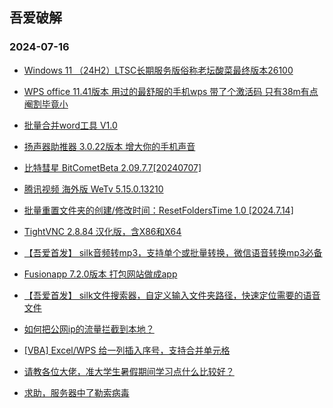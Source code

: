 ## 吾爱破解 
### 2024-07-16

+ [Windows 11 （24H2）LTSC长期服务版俗称老坛酸菜最终版本26100](https://www.52pojie.cn/thread-1943894-1-1.html)

+ [WPS office 11.41版本 用过的最舒服的手机wps 带了个激活码 只有38m有点阉割毕竟小](https://www.52pojie.cn/thread-1943911-1-1.html)

+ [批量合并word工具 V1.0](https://www.52pojie.cn/thread-1943842-1-1.html)

+ [扬声器助推器 3.0.22版本 增大你的手机声音](https://www.52pojie.cn/thread-1943905-1-1.html)

+ [比特彗星 BitCometBeta 2.09.7.7[20240707]](https://www.52pojie.cn/thread-1943926-1-1.html)

+ [腾讯视频 海外版 WeTv 5.15.0.13210](https://www.52pojie.cn/thread-1943835-1-1.html)

+ [批量重置文件夹的创建/修改时间：ResetFoldersTime 1.0 [2024.7.14]](https://www.52pojie.cn/thread-1943897-1-1.html)

+ [TightVNC 2.8.84 汉化版，含X86和X64](https://www.52pojie.cn/thread-1943981-1-1.html)

+ [【吾爱首发】 silk音频转mp3，支持单个或批量转换，微信语音转换mp3必备](https://www.52pojie.cn/thread-1943917-1-1.html)

+ [Fusionapp 7.2.0版本  打包网站做成app](https://www.52pojie.cn/thread-1943902-1-1.html)

+ [【吾爱首发】 silk文件搜索器，自定义输入文件夹路径，快速定位需要的语音文件](https://www.52pojie.cn/thread-1943939-1-1.html)

+ [如何把公网ip的流量拦截到本地？](https://www.52pojie.cn/thread-1944009-1-1.html)

+ [[VBA] Excel/WPS 给一列插入序号，支持合并单元格](https://www.52pojie.cn/thread-1943873-1-1.html)

+ [请教各位大佬，准大学生暑假期间学习点什么比较好？](https://www.52pojie.cn/thread-1944021-1-1.html)

+ [求助，服务器中了勒索病毒](https://www.52pojie.cn/thread-1944048-1-1.html)

